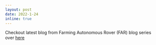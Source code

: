 ```yaml
---
layout: post
date: 2022-1-24 
inline: true
---
```


Checkout latest blog from Farming Autonomous Rover (FAR) blog series over [here](https://sarthakj.substack.com/p/creating-a-farming-autonomous-rover)
